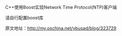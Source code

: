 C++使用Boost实现Network Time Protocol(NTP)客户端

请自行配置boost库

原文地址：http://my.oschina.net/ybusad/blog/323729